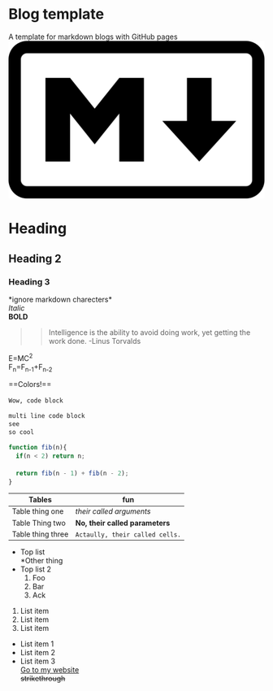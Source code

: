 # Blog template
A template for markdown blogs with GitHub pages
![Wow, an image](/assets/img/image.png)

# Heading  
## Heading 2  
### Heading 3  
\*ignore markdown charecters\*  
*Italic*  
**BOLD**  
>> Intelligence is the ability to avoid doing work, yet getting the work done.
> -Linus Torvalds

E=MC<sup>2</sup>  
F<sub>n</sub>=F<sub>n-1</sub>+F<sub>n-2</sub>

==Colors!==  




`Wow, code block`
```
multi line code block  
see   
so cool
```    

``` js
function fib(n){
  if(n < 2) return n;
  
  return fib(n - 1) + fib(n - 2);
}
```


| Tables | fun |
| ------ | ----------- |
| Table thing one  |*their called arguments* |
| Table Thing two | **No, their called parameters** |
| Table thing three| `Actaully, their called cells.` |


* Top list       
    *Other thing
* Top list 2
    1. Foo
    2. Bar
    3. Ack


1. List item  
2. List item  
3. List item  

- List item 1  
- List item 2  
- List item 3  
[Go to my website](https://kazmal.tech)  
~~strikethrough~~


